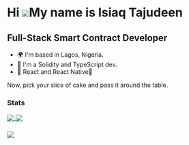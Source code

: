 Hi ![](https://user-images.githubusercontent.com/18350557/176309783-0785949b-9127-417c-8b55-ab5a4333674e.gif)My name is Isiaq Tajudeen
======================================================================================================================================

Full-Stack Smart Contract Developer
-------------------------------------------------------------

* 🌍 I'm based in Lagos, Nigeria.
* 📘 I'm a Solidity and TypeScript dev.
* 🥶 React and React Native💪
  
Now, pick your slice of cake and pass it around the table.

### Stats

<a href="https://github.com/anuraghazra/github-readme-stats">
  <img align="center" src="https://github-readme-stats.vercel.app/api?username=DevBigEazi&show_icons=true&theme=transparent" />
</a>


<a href="https://github.com/anuraghazra/github-readme-stats">
  <img align="center" src="https://github-readme-stats.vercel.app/api/top-langs/?username=DevBigEazi&langs_count=8&layout=compact&theme=transparent" />
</a>

###

<a href="http://www.github.com/DevBigEazi">
<img align="center" src="https://github-readme-streak-stats.herokuapp.com/?user=DevBigEazi&show_icons=true&theme=transparent" />
</a>





